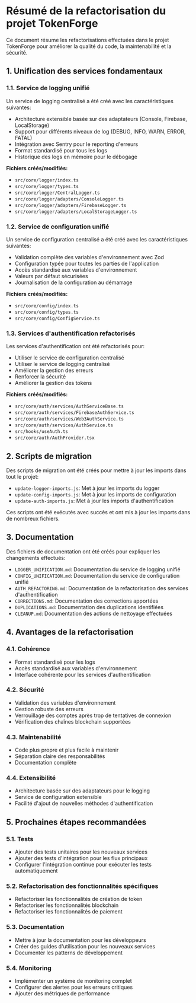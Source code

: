 # Résumé de la refactorisation du projet TokenForge

Ce document résume les refactorisations effectuées dans le projet TokenForge pour améliorer la qualité du code, la maintenabilité et la sécurité.

## 1. Unification des services fondamentaux

### 1.1. Service de logging unifié

Un service de logging centralisé a été créé avec les caractéristiques suivantes:

- Architecture extensible basée sur des adaptateurs (Console, Firebase, LocalStorage)
- Support pour différents niveaux de log (DEBUG, INFO, WARN, ERROR, FATAL)
- Intégration avec Sentry pour le reporting d'erreurs
- Format standardisé pour tous les logs
- Historique des logs en mémoire pour le débogage

**Fichiers créés/modifiés:**

- `src/core/logger/index.ts`
- `src/core/logger/types.ts`
- `src/core/logger/CentralLogger.ts`
- `src/core/logger/adapters/ConsoleLogger.ts`
- `src/core/logger/adapters/FirebaseLogger.ts`
- `src/core/logger/adapters/LocalStorageLogger.ts`

### 1.2. Service de configuration unifié

Un service de configuration centralisé a été créé avec les caractéristiques suivantes:

- Validation complète des variables d'environnement avec Zod
- Configuration typée pour toutes les parties de l'application
- Accès standardisé aux variables d'environnement
- Valeurs par défaut sécurisées
- Journalisation de la configuration au démarrage

**Fichiers créés/modifiés:**

- `src/core/config/index.ts`
- `src/core/config/types.ts`
- `src/core/config/ConfigService.ts`

### 1.3. Services d'authentification refactorisés

Les services d'authentification ont été refactorisés pour:

- Utiliser le service de configuration centralisé
- Utiliser le service de logging centralisé
- Améliorer la gestion des erreurs
- Renforcer la sécurité
- Améliorer la gestion des tokens

**Fichiers créés/modifiés:**

- `src/core/auth/services/AuthServiceBase.ts`
- `src/core/auth/services/FirebaseAuthService.ts`
- `src/core/auth/services/Web3AuthService.ts`
- `src/core/auth/services/AuthService.ts`
- `src/hooks/useAuth.ts`
- `src/core/auth/AuthProvider.tsx`

## 2. Scripts de migration

Des scripts de migration ont été créés pour mettre à jour les imports dans tout le projet:

- `update-logger-imports.js`: Met à jour les imports du logger
- `update-config-imports.js`: Met à jour les imports de configuration
- `update-auth-imports.js`: Met à jour les imports d'authentification

Ces scripts ont été exécutés avec succès et ont mis à jour les imports dans de nombreux fichiers.

## 3. Documentation

Des fichiers de documentation ont été créés pour expliquer les changements effectués:

- `LOGGER_UNIFICATION.md`: Documentation du service de logging unifié
- `CONFIG_UNIFICATION.md`: Documentation du service de configuration unifié
- `AUTH_REFACTORING.md`: Documentation de la refactorisation des services d'authentification
- `CORRECTIONS.md`: Documentation des corrections apportées
- `DUPLICATIONS.md`: Documentation des duplications identifiées
- `CLEANUP.md`: Documentation des actions de nettoyage effectuées

## 4. Avantages de la refactorisation

### 4.1. Cohérence

- Format standardisé pour les logs
- Accès standardisé aux variables d'environnement
- Interface cohérente pour les services d'authentification

### 4.2. Sécurité

- Validation des variables d'environnement
- Gestion robuste des erreurs
- Verrouillage des comptes après trop de tentatives de connexion
- Vérification des chaînes blockchain supportées

### 4.3. Maintenabilité

- Code plus propre et plus facile à maintenir
- Séparation claire des responsabilités
- Documentation complète

### 4.4. Extensibilité

- Architecture basée sur des adaptateurs pour le logging
- Service de configuration extensible
- Facilité d'ajout de nouvelles méthodes d'authentification

## 5. Prochaines étapes recommandées

### 5.1. Tests

- Ajouter des tests unitaires pour les nouveaux services
- Ajouter des tests d'intégration pour les flux principaux
- Configurer l'intégration continue pour exécuter les tests automatiquement

### 5.2. Refactorisation des fonctionnalités spécifiques

- Refactoriser les fonctionnalités de création de token
- Refactoriser les fonctionnalités blockchain
- Refactoriser les fonctionnalités de paiement

### 5.3. Documentation

- Mettre à jour la documentation pour les développeurs
- Créer des guides d'utilisation pour les nouveaux services
- Documenter les patterns de développement

### 5.4. Monitoring

- Implémenter un système de monitoring complet
- Configurer des alertes pour les erreurs critiques
- Ajouter des métriques de performance
